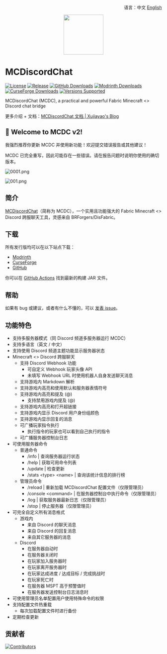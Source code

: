 <div align="right">
语言：中文 <a href="/README.md">English</a>
</div>

<p align="center">
<img width=128 src="https://cdn.jsdelivr.net/gh/Xujiayao/MCDiscordChat@master/src/main/resources/assets/mcdiscordchat/icon.png">
</p>

# MCDiscordChat

[![License](https://img.shields.io/github/license/xujiayao/MCDiscordChat?logo=github)](https://github.com/Xujiayao/MCDiscordChat/blob/master/LICENSE)
[![Release](https://img.shields.io/github/v/release/xujiayao/MCDiscordChat?logo=github)](https://github.com/Xujiayao/MCDiscordChat/releases)
[![GitHub Downloads](https://img.shields.io/github/downloads/xujiayao/MCDiscordChat/total?logo=github)](https://github.com/Xujiayao/MCDiscordChat/releases)
[![Modrinth Downloads](https://img.shields.io/modrinth/dt/mcdiscordchat?label=modrinth%20downloads)](https://modrinth.com/mod/mcdiscordchat)
[![CurseForge Downloads](https://cf.way2muchnoise.eu/full_mcdiscordchat_downloads.svg)](https://www.curseforge.com/minecraft/mc-mods/mcdiscordchat)
[![Versions Supported](https://cf.way2muchnoise.eu/versions/mcdiscordchat.svg)](https://www.curseforge.com/minecraft/mc-mods/mcdiscordchat)

MCDiscordChat (MCDC), a practical and powerful Fabric Minecraft <> Discord chat bridge

更多介绍 + 文档：[MCDiscordChat 文档 | Xujiayao's Blog](https://blog.xujiayao.top/posts/4ba0a17a/)

## 🥳 Welcome to MCDC v2!

我强烈推荐你更新 MCDC 并使用新功能！欢迎提交错误报告或其他建议！

MCDC 已完全重写，因此可能存在一些错误。请在报告问题时说明你使用的确切版本。

![0001.png](https://cdn.jsdelivr.net/gh/Xujiayao/BlogSource@master/source/file/posts/4ba0a17a/0001.png)

![001.png](https://cdn.jsdelivr.net/gh/Xujiayao/BlogSource@master/source/file/posts/4ba0a17a/001.png)

## 简介

[MCDiscordChat](https://github.com/Xujiayao/MCDiscordChat)（简称为 MCDC），一个实用且功能强大的 Fabric Minecraft <> Discord 跨服聊天工具，灵感来自 BRForgers/DisFabric。

## 下载

所有发行版均可以在以下站点下载：

- [Modrinth](https://modrinth.com/mod/mcdiscordchat/versions)
- [CurseForge](https://www.curseforge.com/minecraft/mc-mods/mcdiscordchat/files)
- [GitHub](https://github.com/Xujiayao/MCDiscordChat/releases)

你可以在 [GitHub Actions](https://github.com/Xujiayao/MCDiscordChat/actions) 找到最新的构建 JAR 文件。

## 帮助

如果有 bug 或建议，或者有什么不懂的，可以 [发表 issue](https://github.com/Xujiayao/MCDiscordChat/issues/new/choose)。

## 功能特色

- 支持多服务器模式（同 Discord 频道多服务器运行 MCDC）
- 支持多语言（英文 / 中文）
- 支持使用 Discord 频道主题功能显示服务器状态
- Minecraft <> Discord 跨服聊天
  - 支持 Discord Webhook 功能
    - 可自定义 Webhook 玩家头像 API
	- 未填写 Webhook URL 时使用机器人自身发送聊天消息
  - 支持游戏内 Markdown 解析
  - 支持游戏内高亮和使用默认和服务器表情符号
  - 支持游戏内高亮和提及 (@)
    - 支持禁用游戏内提及 (@)
  - 支持游戏内高亮和打开超链接
  - 支持游戏内显示 Discord 用户身份组颜色
  - 支持游戏内显示回复的消息
  - 可广播玩家指令执行
    - 执行指令的玩家也可以看到自己执行的指令
  - 可广播服务器控制台日志
- 可使用服务器命令
  - 普通命令
    - /info                    | 查询服务器运行状态
    - /help                    | 获取可用命令列表
    - /update                  | 检查更新
    - /stats \<type\> \<name\> | 查询该统计信息的排行榜
  - 管理员命令
    - /reload                  | 重新加载 MCDiscordChat 配置文件（仅限管理员）
    - /console \<command\>     | 在服务器控制台中执行命令（仅限管理员）
    - /log                     | 获取服务器最新日志（仅限管理员）
    - /stop                    | 停止服务器（仅限管理员）
- 可完全自定义所有消息格式
  - 游戏内
    - 来自 Discord 的聊天消息
    - 来自 Discord 的回复消息
    - 来自其它服务器的消息
  - Discord
    - 在服务器自动时
    - 在服务器关闭时
    - 在玩家加入服务器时
    - 在玩家离开服务器时
    - 在玩家达成进度 / 达成目标 / 完成挑战时
    - 在玩家死亡时
    - 在服务器 MSPT 高于预警值时
    - 在服务器发送控制台日志消息时
- 可使用管理员名单配置用户使用特殊命令的权限
- 支持配置文件热重载
  - 每次加载配置文件时进行备份
- 定期检查更新

## 贡献者

[![Contributors](https://contrib.rocks/image?repo=xujiayao/mcdiscordchat)](https://github.com/Xujiayao/mcdiscordchat/graphs/contributors)